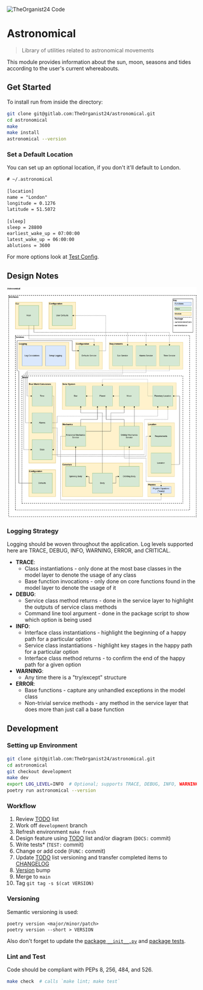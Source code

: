 ![TheOrganist24 Code](https://hosted.courtman.me.uk/img/logos/theorganist24_banner_code.png "TheOrganist24 Code")

# Astronomical
> Library of utilities related to astronomical movements

This module provides information about the sun, moon, seasons and tides according to the user's current whereabouts.

## Get Started
To install run from inside the directory:
```bash
git clone git@gitlab.com:TheOrganist24/astronomical.git
cd astronomical
make
make install
astronomical --version
```

### Set a Default Location
You can set up an optional location, if you don't it'll default to London.

```
# ~/.astronomical

[location]
name = "London"
longitude = 0.1276
latitude = 51.5072

[sleep]
sleep = 28800
earliest_wake_up = 07:00:00
latest_wake_up = 06:00:00
ablutions = 3600
```

For more options look at [Test Config](tests/data/config.ini).


## Design Notes
![Full Design](img/full_design.png "Full Design")

### Logging Strategy
Logging should be woven throughout the application. Log levels supported here are TRACE, DEBUG, INFO, WARNING, ERROR, and CRITICAL.
* **TRACE**:
  * Class instantiations - only done at the most base classes in the model layer to denote the usage of any class
  * Base function invocations - only done on core functions found in the model layer to denote the usage of it
* **DEBUG**:
  * Service class method returns - done in the service layer to highlight the outputs of service class methods
  * Command line tool argument - done in the package script to show which option is being used
* **INFO**:
  * Interface class instantiations - highlight the beginning of a happy path for a particular option
  * Service class instantiations - highlight key stages in the happy path for a particular option
  * Interface class method returns - to confirm the end of the happy path for a given option
* **WARNING**:
  * Any time there is a "try/except" structure
* **ERROR**:
  * Base functions - capture any unhandled exceptions in the model class
  * Non-trivial service methods - any method in the service layer that does more than just call a base function


## Development
### Setting up Environment
```bash
git clone git@gitlab.com:TheOrganist24/astronomical.git
cd astronomical
git checkout development
make dev
export LOG_LEVEL=INFO  # Optional; supports TRACE, DEBUG, INFO, WARNING, ERROR, CRITICAL
poetry run astronomical --version
```


### Workflow
1. Review [TODO](TODO.md) list
2. Work off `development` branch
3. Refresh environment `make fresh`
4. Design feature using [TODO](TODO.md) list and/or diagram (`DOCS:` commit)
5. Write tests* (`TEST:` commit)
6. Change or add code (`FUNC:` commit)
7. Update [TODO](TODO.md) list versioning and transfer completed items to [CHANGELOG](CHANGELOG.md)
8. [Version](#Versioning) bump
9. Merge to `main`
10. Tag `git tag -s $(cat VERSION)`


### Versioning
Semantic versioning is used:
```
poetry version <major/minor/patch>
poetry version --short > VERSION
```

Also don't forget to update the [package `__init__.py`](astronomical/__init__.py) and [package tests](tests/test_astronomical.py).


### Lint and Test
Code should be compliant with PEPs 8, 256, 484, and 526.
```bash
make check  # calls `make lint; make test`
```